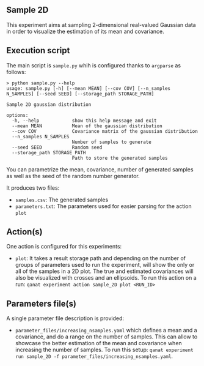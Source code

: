 Sample 2D
----------

This experiment aims at sampling 2-dimensional real-valued Gaussian data in order to visualize the estimation of its mean and covariance.

## Execution script

The main script is `sample.py` whih is configured thanks to `argparse` as follows:

```console
> python sample.py --help
usage: sample.py [-h] [--mean MEAN] [--cov COV] [--n_samples N_SAMPLES] [--seed SEED] [--storage_path STORAGE_PATH]

Sample 2D gaussian distribution

options:
  -h, --help            show this help message and exit
  --mean MEAN           Mean of the gaussian distribution
  --cov COV             Covariance matrix of the gaussian distribution
  --n_samples N_SAMPLES
                        Number of samples to generate
  --seed SEED           Random seed
  --storage_path STORAGE_PATH
                        Path to store the generated samples
```

You can parametrize the mean, covariance, number of generated samples as well as the seed of the random number generator.

It produces two files:
* `samples.csv`: The generated samples
* `parameters.txt`: The parameters used for easier parsing for the action `plot`


## Action(s)

One action is configured for this experiments:
* `plot`: It takes a result storage path and depending on the number of groups of parameters used to run the experiment, will show the only or all of the samples in a 2D plot. The true and estimated covariances will also be visualized with crosses and an ellipsoids. To run this action on a run: `qanat experiment action sample_2D plot <RUN_ID>`

## Parameters file(s)

A single parameter file description is provided:
* `parameter_files/increasing_nsamples.yaml` which defines a mean and a covariance, and do a range on the number of samples. This can allow to showcase the better estimation of the mean and covariance when increasing the number of samples. To run this setup: `qanat experiment run sample_2D -f parameter_files/increasing_nsamples.yaml`.
